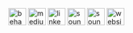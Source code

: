 <a href="https://www.behance.net/fernandocelmer" target="_blank">
	<img src="http://www.fernandocelmer.com/img/icons/icon-behance.png" alt="behance" class="w3-hover-opacity" width="35" height="35"></a>
	
<a href="https://medium.com/@fernandocelmer" target="_blank">
	<img src="http://www.fernandocelmer.com/img/icons/icon-medium.png" alt="medium" class="w3-hover-opacity" width="35" height="35"></a>
	
<a href="https://www.linkedin.com/in/fernando-celmer/" target="_blank">
	<img src="http://www.fernandocelmer.com/img/icons/icon-linkedin.png" alt="linkedin" class="w3-hover-opacity" width="35" height="35"></a>
	
<a href="https://soundcloud.com/fernandocelmer/tracks" target="_blank">
	<img src="http://www.fernandocelmer.com/img/icons/icon-spotify.png" alt="soundcloud" class="w3-hover-opacity" width="35" height="35"></a>
	
<a href="http://www.fernandocelmer.com/img/icons/icon-soundcloud.png" target="_blank">
	<img src="http://www.fernandocelmer.com/img/icons/icon-soundcloud.png" alt="soundcloud" class="w3-hover-opacity" width="35" height="35"></a>
	
<a href="http://www.fernandocelmer.com" target="_blank">
	<img src="http://www.fernandocelmer.com/img/icons/icon-fernando.png" alt="website" class="w3-hover-opacity" width="35" height="35"></a>
 
